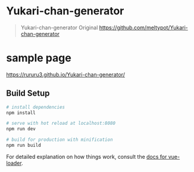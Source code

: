 # Yukari-chan-generator

> Yukari-chan-generator
> Original https://github.com/meltypot/Yukari-chan-generator

# sample page
https://rururu3.github.io/Yukari-chan-generator/

## Build Setup

``` bash
# install dependencies
npm install

# serve with hot reload at localhost:8080
npm run dev

# build for production with minification
npm run build
```

For detailed explanation on how things work, consult the [docs for vue-loader](http://vuejs.github.io/vue-loader).
